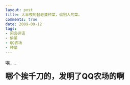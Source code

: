 ```yaml
---
layout: post
title: 大半夜的替老婆种菜，偷别人的菜。
comments: true
date: 2009-09-12
tags:
- 闲言碎语
- 偷菜
- QQ农场
- 种菜
---
```


<p>唉......</p>
<p><!--more--></p>
<p><strong style="font-size:24px;">哪个挨千刀的，发明了QQ农场的啊</strong></p>				
